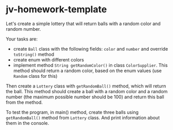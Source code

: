 # jv-homework-template

Let's create a simple lottery that will return balls with a random color and random number.

Your tasks are:
- create `Ball` class with the following fields: `color` and `number` and override `toString()` method
- create enum with different colors
- implement method `String getRandomColor()` in class `ColorSupplier`. 
This method should return a random color, based on the enum values (use `Random` class for this) 

Then create a `Lottery` class with `getRandomBall()` method, which will return the ball.
This method should create a ball with a random color and a random number (the maximum possible number should be 100) and return this ball from the method.


To test the program, in main() method, create three balls using `getRandomBall()` method from `Lottery` class.
And print information about them in the console.
